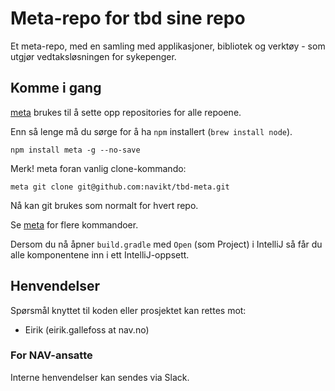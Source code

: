 # Meta-repo for tbd sine repo

Et meta-repo, med en samling med applikasjoner, bibliotek og verktøy - som utgjør vedtaksløsningen for sykepenger.

## Komme i gang

[meta](https://github.com/mateodelnorte/meta) brukes til å sette opp
repositories for alle repoene.

Enn så lenge må du sørge for å ha `npm` installert (`brew install node`).

```
npm install meta -g --no-save
```

Merk! meta foran vanlig clone-kommando:
```
meta git clone git@github.com:navikt/tbd-meta.git
```

Nå kan git brukes som normalt for hvert repo.

Se [meta](https://github.com/mateodelnorte/meta) for flere kommandoer.

Dersom du nå åpner `build.gradle` med `Open` (som Project) i IntelliJ så får du alle komponentene inn i ett IntelliJ-oppsett.

## Henvendelser

Spørsmål knyttet til koden eller prosjektet kan rettes mot:

* Eirik (eirik.gallefoss at nav.no)

### For NAV-ansatte

Interne henvendelser kan sendes via Slack.
